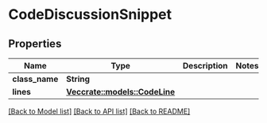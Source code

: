 # CodeDiscussionSnippet

## Properties

Name | Type | Description | Notes
------------ | ------------- | ------------- | -------------
**class_name** | **String** |  | 
**lines** | [**Vec<crate::models::CodeLine>**](CodeLine.md) |  | 

[[Back to Model list]](../README.md#documentation-for-models) [[Back to API list]](../README.md#documentation-for-api-endpoints) [[Back to README]](../README.md)


